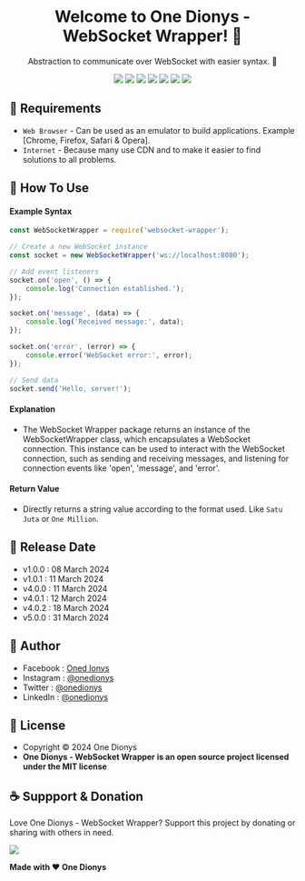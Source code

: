 <h1 align="center">Welcome to One Dionys - WebSocket Wrapper! 👋 </h1>

<p align="center">Abstraction to communicate over WebSocket with easier syntax. 💖 </p>

<p align="center">
<img src="https://img.shields.io/github/contributors/onedionys/onedionys-websocket-wrapper?style=flat-square">
<img src="https://img.shields.io/github/issues/onedionys/onedionys-websocket-wrapper?style=flat-square">
<img src="https://img.shields.io/github/stars/onedionys/onedionys-websocket-wrapper?style=flat-square"> 
<img src="https://img.shields.io/github/forks/onedionys/onedionys-websocket-wrapper?style=flat-square">
<img src="https://img.shields.io/github/last-commit/onedionys/onedionys-websocket-wrapper.svg?style=flat-square">
<img src="https://img.shields.io/github/languages/code-size/onedionys/onedionys-websocket-wrapper?style=flat-square">
<img src="https://img.shields.io/github/license/onedionys/onedionys-websocket-wrapper?style=flat-square">
</p>

## 💾 Requirements

* `Web Browser` - Can be used as an emulator to build applications. Example [Chrome, Firefox, Safari & Opera].
* `Internet` - Because many use CDN and to make it easier to find solutions to all problems.

## 🎯 How To Use

#### Example Syntax

```javascript
const WebSocketWrapper = require('websocket-wrapper');

// Create a new WebSocket instance
const socket = new WebSocketWrapper('ws://localhost:8080');

// Add event listeners
socket.on('open', () => {
    console.log('Connection established.');
});

socket.on('message', (data) => {
    console.log('Received message:', data);
});

socket.on('error', (error) => {
    console.error('WebSocket error:', error);
});

// Send data
socket.send('Hello, server!');
```

#### Explanation

* The WebSocket Wrapper package returns an instance of the WebSocketWrapper class, which encapsulates a WebSocket connection. This instance can be used to interact with the WebSocket connection, such as sending and receiving messages, and listening for connection events like 'open', 'message', and 'error'.

#### Return Value

* Directly returns a string value according to the format used. Like `Satu Juta` or `One Million`.

## 📆 Release Date

* v1.0.0 : 08 March 2024
* v1.0.1 : 11 March 2024
* v4.0.0 : 11 March 2024
* v4.0.1 : 12 March 2024
* v4.0.2 : 18 March 2024
* v5.0.0 : 31 March 2024

## 🧑 Author

* Facebook : <a href="https://www.facebook.com/theonedionys"> Oned Ionys</a>
* Instagram : <a href="https://www.instagram.com/onedionys/"> @onedionys</a>
* Twitter : <a href="https://twitter.com/onedionys"> @onedionys</a>
* LinkedIn :  <a href="https://www.linkedin.com/in/onedionys/"> @onedionys</a>

## 📝 License

* Copyright © 2024 One Dionys
* **One Dionys - WebSocket Wrapper is an open source project licensed under the MIT license**

## ☕️ Suppport & Donation

Love One Dionys - WebSocket Wrapper? Support this project by donating or sharing with others in need.

<a href="https://www.buymeacoffee.com/onedionys"><img src="https://img.shields.io/badge/Buy_Me_A_Coffee-FFDD00?style=for-the-badge&logo=buy-me-a-coffee&logoColor=black"/> </a>

**Made with ❤️ One Dionys**
